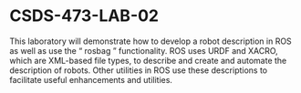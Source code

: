 # CSDS-473-LAB-02

This‌ ‌laboratory‌ ‌will‌ ‌demonstrate‌ ‌how‌ ‌to‌ ‌develop‌ ‌a‌ ‌robot‌ ‌description‌ ‌in‌ ‌ROS‌ ‌as‌ ‌well‌ ‌as‌ ‌use‌ ‌the‌‌
“‌ rosbag‌
”‌ ‌functionality.‌ ‌ROS‌ ‌uses‌ ‌URDF‌ ‌and‌ ‌XACRO,‌ ‌which‌ ‌are‌ ‌XML-based‌ ‌file‌ ‌types,‌ ‌to‌‌
describe‌ ‌and‌ ‌create‌ ‌and‌ ‌automate‌ ‌the‌ ‌description‌ ‌of‌ ‌robots.‌ ‌Other‌ ‌utilities‌ ‌in‌ ‌ROS‌ ‌use‌ ‌these‌‌
descriptions‌ ‌to‌ ‌facilitate‌ ‌useful‌ ‌enhancements‌ ‌and‌ ‌utilities.‌
